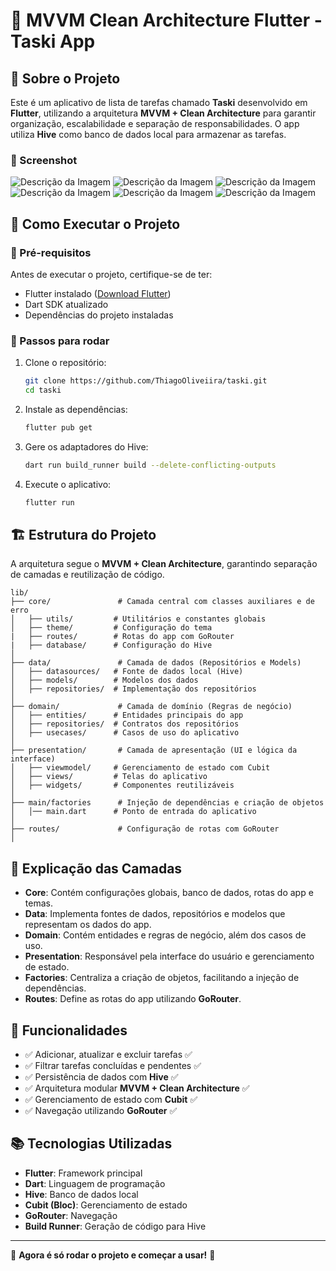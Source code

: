 # 📌 MVVM Clean Architecture Flutter - Taski App

## 📖 Sobre o Projeto
Este é um aplicativo de lista de tarefas chamado **Taski** desenvolvido em **Flutter**, utilizando a arquitetura **MVVM + Clean Architecture** para garantir organização, escalabilidade e separação de responsabilidades. O app utiliza **Hive** como banco de dados local para armazenar as tarefas.


### 🔹 Screenshot

![Descrição da Imagem](lib/assets/screenshots/todo.png)
![Descrição da Imagem](lib/assets/screenshots/todos.png)
![Descrição da Imagem](lib/assets/screenshots/add_task.png)
![Descrição da Imagem](lib/assets/screenshots/search.png)
![Descrição da Imagem](lib/assets/screenshots/notfound.png)
![Descrição da Imagem](lib/assets/screenshots/done.png)

## 🚀 Como Executar o Projeto

### 🔹 Pré-requisitos
Antes de executar o projeto, certifique-se de ter:
- Flutter instalado ([Download Flutter](https://flutter.dev/docs/get-started/install))
- Dart SDK atualizado
- Dependências do projeto instaladas

### 🔹 Passos para rodar
1. Clone o repositório:
   ```sh
   git clone https://github.com/ThiagoOliveiira/taski.git
   cd taski
   ```
2. Instale as dependências:
   ```sh
   flutter pub get
   ```
3. Gere os adaptadores do Hive:
   ```sh
   dart run build_runner build --delete-conflicting-outputs
   ```
4. Execute o aplicativo:
   ```sh
   flutter run
   ```

## 🏗️ Estrutura do Projeto
A arquitetura segue o **MVVM + Clean Architecture**, garantindo separação de camadas e reutilização de código.

```
lib/
├── core/               # Camada central com classes auxiliares e de erro
│   ├── utils/         # Utilitários e constantes globais
│   ├── theme/         # Configuração do tema
|   ├── routes/        # Rotas do app com GoRouter
|   ├── database/      # Configuração do Hive 
│
├── data/               # Camada de dados (Repositórios e Models)
│   ├── datasources/   # Fonte de dados local (Hive)
│   ├── models/        # Modelos dos dados
│   ├── repositories/  # Implementação dos repositórios
│
├── domain/             # Camada de domínio (Regras de negócio)
│   ├── entities/      # Entidades principais do app
│   ├── repositories/  # Contratos dos repositórios
│   ├── usecases/      # Casos de uso do aplicativo
│
├── presentation/       # Camada de apresentação (UI e lógica da interface)
│   ├── viewmodel/     # Gerenciamento de estado com Cubit
│   ├── views/         # Telas do aplicativo
│   ├── widgets/       # Componentes reutilizáveis
│
├── main/factories      # Injeção de dependências e criação de objetos
│   │── main.dart      # Ponto de entrada do aplicativo
│  
├── routes/             # Configuração de rotas com GoRouter
│
```

## 🔹 Explicação das Camadas
- **Core**: Contém configurações globais, banco de dados, rotas do app e temas.
- **Data**: Implementa fontes de dados, repositórios e modelos que representam os dados do app.
- **Domain**: Contém entidades e regras de negócio, além dos casos de uso.
- **Presentation**: Responsável pela interface do usuário e gerenciamento de estado.
- **Factories**: Centraliza a criação de objetos, facilitando a injeção de dependências.
- **Routes**: Define as rotas do app utilizando **GoRouter**.

## 🔹 Funcionalidades
- ✅ Adicionar, atualizar e excluir tarefas ✅
- ✅ Filtrar tarefas concluídas e pendentes ✅
- ✅ Persistência de dados com **Hive** ✅
- ✅ Arquitetura modular **MVVM + Clean Architecture** ✅
- ✅ Gerenciamento de estado com **Cubit** ✅
- ✅ Navegação utilizando **GoRouter** ✅

## 📚 Tecnologias Utilizadas
- **Flutter**: Framework principal
- **Dart**: Linguagem de programação
- **Hive**: Banco de dados local
- **Cubit (Bloc)**: Gerenciamento de estado
- **GoRouter**: Navegação
- **Build Runner**: Geração de código para Hive

---
🚀 **Agora é só rodar o projeto e começar a usar!** 🚀

#
